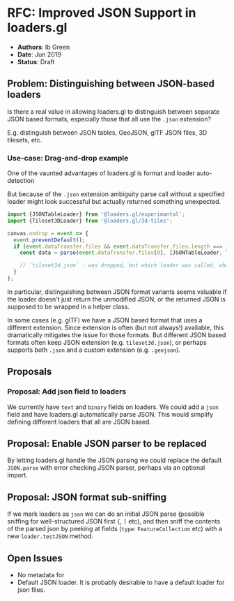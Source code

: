 # RFC: Improved JSON Support in loaders.gl

- **Authors**: Ib Green
- **Date**: Jun 2019
- **Status**: Draft


## Problem: Distinguishing between JSON-based loaders

Is there a real value in allowing loaders.gl to distinguish between separate JSON based formats, especially those that all use the `.json` extension?

E.g. distinguish between JSON tables, GeoJSON, glTF JSON files, 3D tilesets, etc.

### Use-case: Drag-and-drop example

One of the vaunted advantages of loaders.gl is format and loader auto-detection

But because of the `.json` extension ambiguity parse call without a specified loader might look successful but actually returned something unexpected.

```js
import {JSONTableLoader} from '@loaders.gl/experimantal';
import {Tileset3DLoader} from '@loaders.gl/3d-tiles';

canvas.ondrop = event => {
  event.preventDefault();
  if (event.dataTransfer.files && event.dataTransfer.files.length === 1) {
    const data = parse(event.dataTransfer.files[0], [JSONTableLoader, Tileset3DLoader]);

    // `tileset3d.json` - was dropped, but which loader was called, what do do?
  }
};
```

In particular, distinguishing between JSON format variants seems valuable if the loader doesn't just return the unmodified JSON, or the returned JSON is supposed to be wrapped in a helper class.

In some cases (e.g. glTF) we have a JSON based format that uses a different extension. Since extension is often (but not always!) available, this dramatically mitigates the issue for those formats. But different JSON based formats often keep JSON extension (e.g. `tileset3d.json`), or perhaps supports both `.json` and a custom extension (e.g. `.geojson`).


## Proposals

### Proposal: Add json field to loaders

We currently have `text` and `binary` fields on loaders. We could add a `json` field and have loaders.gl automatically parse JSON. This would simplify defining different loaders that all are JSON based.

## Proposal: Enable JSON parser to be replaced

By letting loaders.gl handle the JSON parsing we could replace the default `JSON.parse` with error checking JSON parser, perhaps via an optional import.

## Proposal: JSON format sub-sniffing

If we mark loaders as `json` we can do an initial JSON parse (possible sniffing for well-structured JSON first `{`, `[` etc), and then sniff the contents of the parsed json by peeking at fields (`type`: `FeatureCollection` etc) with a new `loader.testJSON` method.


## Open Issues

- No metadata for
- Default JSON loader. It is probably desirable to have a default loader for json files.

